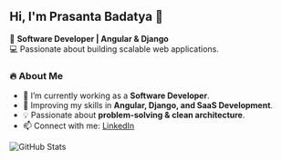 ## Hi, I'm Prasanta Badatya 👋  
🚀 **Software Developer | Angular & Django**  
💻 Passionate about building scalable web applications.

### 🔥 About Me  
- 🔭 I’m currently working as a **Software Developer**.  
- 🌱 Improving my skills in **Angular, Django, and SaaS Development**.  
- 💡 Passionate about **problem-solving & clean architecture**.  
- 📫 Connect with me: [LinkedIn](https://linkedin.com/in/prasanta-badatya)  

![GitHub Stats](https://github-readme-stats.vercel.app/api?username=prasanta-badatya&show_icons=true&theme=dark)

